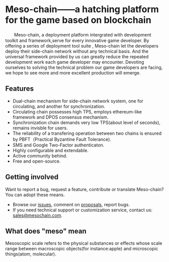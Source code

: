 # Meso-chain——a hatching platform for the game based on blockchain    
　　Meso-chain, a deployment platform intergrated with development toolkit and framework,serve for every innovative game developer. By offering a series of deployment tool suite , Meso-chain let the developers deploy their side-chain network without any technical basis. And the universal framework provided by us can greatly reduce the repeated development work each game developer may encounter. Devoting ourselves to solving the technical problem  our game developers are facing, we hope to see more and more excellent production will emerge.  

## Features
* Dual-chain mechanism for side-chain network system, one for circulating, and another for synchronization.
* Circulating chain possesses high TPS, employs ethereum-like framework and DPOS consensus mechanism.
* Synchronization chain demands very low TPS(about level of seconds), remains invisble for users.
* The reliability of a transfering operation between two chains is ensured by PBFT（Practical Byzantine Fault Tolerance).
* SMS and Google Two-Factor authenticaton.
* Highly configurable and extendable.
* Active community behind.
* Free and open-source.

## Getting involved
Want to report a bug, request a feature, contribute or translate Meso-chain? You can adopt these means.
* Browse our [issues](https://github.com/DOGiforthegame/Meso-chain/issues), comment on [proposals](https://github.com/DOGiforthegame/Meso-chain/pulls), report bugs.
* If you need technical support or customization service, contact us: sales@mesochain.com.

## What does "meso" mean
Mesoscopic scale refers to the physical substances or effects whose scale range between macroscopic objects(for instance:apple) and microscopic things(atom, molecular).
